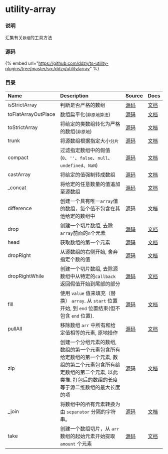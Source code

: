 # utility-array

### 说明

汇集有关`数组`的工具方法

### 源码

{% embed url="https://github.com/ddzy/ts-utility-plugins/tree/master/src/ddzy/utility/array" %}

### 目录

| Name | Description | Source | Docs |
| :--- | :--- | :--- | :--- |
| isStrictArray | 判断是否严格的数组 | [源码](https://github.com/ddzy/ts-utility-plugins/tree/master/src/ddzy/utility/array/toStrictArray) | [文档](isstrictarray.md) |
| toFlatArrayOutPlace | 数组扁平化\(`非原地算法`\) | [源码](https://github.com/ddzy/ts-utility-plugins/tree/master/src/ddzy/utility/array/toFlatArrayOutPlace) | [文档](toflatarrayoutplace.md) |
| toStrictArray | 将给定的类数组转化为严格的数组\(`非原地`\) | [源码](https://github.com/ddzy/ts-utility-plugins/tree/master/src/ddzy/utility/array/toStrictArray) | [文档](tostrictarray.md) |
| trunk | 将源数组根据指定大小`分片` | [源码](https://github.com/ddzy/ts-utility-plugins/tree/master/src/ddzy/utility/array/trunk) | [文档](trunk.md) |
| compact | 过滤指定数组中的假值\(`0`、`''`、`false`、`null`、`undefined`、`NaN`\) | [源码](https://github.com/ddzy/ts-utility-plugins/tree/master/src/ddzy/utility/array/compact) | [文档](compact.md) |
| castArray | 将给定的值强制转成数组 | [源码](https://github.com/ddzy/ts-utility-plugins/tree/master/src/ddzy/utility/array/castArray) | [文档](castarray.md) |
| \_concat | 将给定的任意数量的值追加至源数组 | [源码](https://github.com/ddzy/ts-utility-plugins/tree/master/src/ddzy/utility/array/_concat) | [文档](_concat.md) |
| difference | 创建一个具有唯一`array`值的数组，每个值不包含在其他给定的数组中 | [源码](https://github.com/ddzy/ts-utility-plugins/tree/master/src/ddzy/utility/array/difference) | [文档](difference.md) |
| drop | 创建一个切片数组, 去除`array`前面的`n`个元素 | [源码](https://github.com/ddzy/ts-utility-plugins/tree/master/src/ddzy/utility/array/drop) | [文档](drop.md) |
| head | 获取数组的第一个元素 | [源码](https://github.com/ddzy/ts-utility-plugins/tree/master/src/ddzy/utility/array/head) | [文档](head.md) |
| dropRight | 从源数组的右侧开始, 舍弃指定个数的值 | [源码](https://github.com/ddzy/ts-utility-plugins/tree/master/src/ddzy/utility/array/dropRight) | [文档](dropright.md) |
| dropRightWhile | 创建一个切片数组, 去除源数组中从特定的`callback`返回假值开始到尾部的部分 | [源码](https://github.com/ddzy/ts-utility-plugins/tree/master/src/ddzy/utility/array/dropRightWhile) | [文档](droprightwhile.md) |
| fill | 使用 `value` 值来填充（替换） `array`. 从 `start` 位置开始, 到 `end` 位置结束\(但不包含 `end` 位置\). | [源码](https://github.com/ddzy/ts-utility-plugins/tree/master/src/ddzy/utility/array/fill) | [文档](fill.md) |
| pullAll | 移除数组 `arr` 中所有和给定值相等的元素, 原地操作 | [源码](https://github.com/ddzy/ts-utility-plugins/tree/master/src/ddzy/utility/array/pullAll) | [文档](pullall.md) |
| zip | 创建一个分组元素的数组, 数组的第一个元素包含所有给定数组的第一个元素, 数组的第二个元素包含所有给定数组的第二个元素, 以此类推. 打包后的数组的长度等于源二维数组的最大长度的项 | [源码](https://github.com/ddzy/ts-utility-plugins/tree/master/src/ddzy/utility/array/zip) | [文档](zip.md) |
| \_join | 将数组中的所有元素转换为由 `separator` 分隔的字符串。 | [源码](https://github.com/ddzy/ts-utility-plugins/tree/master/src/ddzy/utility/array/_join) | [文档](_join.md) |
| take | 创建一个数组切片，从 `arr` 数组的起始元素开始提取 `amount` 个元素 | [源码](https://github.com/ddzy/ts-utility-plugins/tree/master/src/ddzy/utility/array/take) | [文档](take.md) |

